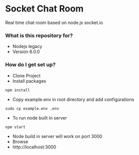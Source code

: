 # Socket Chat Room #

Real time chat room based on node.js socket.io

### What is this repository for? ###

* Nodejs legacy
* Version 6.0.0

### How do I get set up? ###

* Clone Project
* Install packages
```
npm install
```

* Copy example.env in root directory and add configurations
```
sudo cp example.env .env
```
* To run node built in server
```
npm start
```
* Node build in server will work on port 3000
* Browse
* http://localhost:3000 